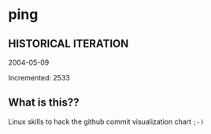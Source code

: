# ping

## HISTORICAL ITERATION
2004-05-09

Incremented: 2533

## What is this?? 
Linux skills to hack the github commit visualization chart `;-)`
